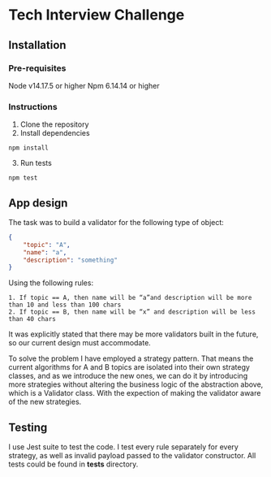 # Tech Interview Challenge
## Installation
### Pre-requisites
Node v14.17.5 or higher
Npm 6.14.14 or higher
### Instructions
1) Clone the repository
2) Install dependencies
```shell
npm install 
```
3) Run tests
```shell
npm test
```

## App design
The task was to build a validator for the following type of object:
```json
{
    "topic": "A",
    "name": "a",
    "description": "something"
}
```
Using the following rules:
```
1. If topic == A, then name will be “a”and description will be more than 10 and less than 100 chars
2. If topic == B, then name will be “x” and description will be less than 40 chars
```

It was explicitly stated that there may be more validators built in the future, so our 
current design must accommodate.

To solve the problem I have employed a strategy pattern. 
That means the current algorithms for A and B topics are isolated into their 
own strategy classes, and as we introduce the new ones, we can do it by introducing more 
strategies without altering the business logic of the abstraction above, which is a Validator class.
With the expection of making the validator aware of the new strategies.

## Testing
I use Jest suite to test the code. I test every rule separately for every strategy, as well as invalid payload passed to 
the validator constructor. All tests could be found in __tests__ directory.

